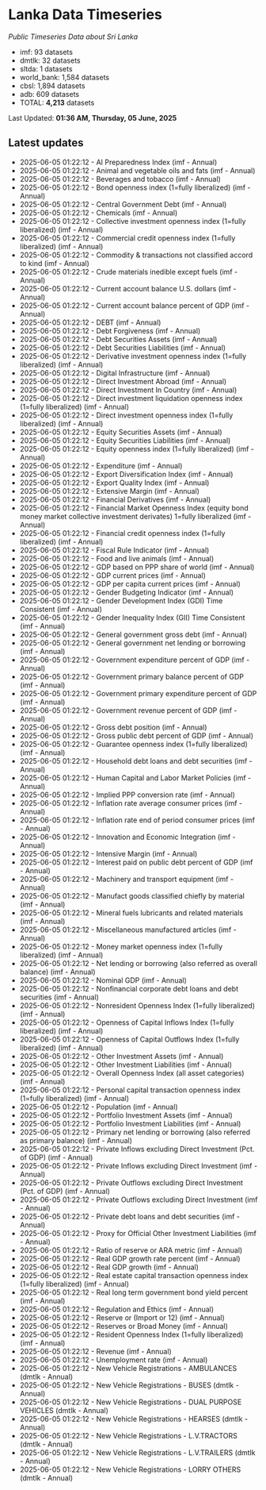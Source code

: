 # Lanka Data Timeseries
*Public Timeseries Data about Sri Lanka*

* imf: 93 datasets
* dmtlk: 32 datasets
* sltda: 1 datasets
* world_bank: 1,584 datasets
* cbsl: 1,894 datasets
* adb: 609 datasets
* TOTAL: **4,213** datasets

Last Updated: **01:36 AM, Thursday, 05 June, 2025**

## Latest updates

* 2025-06-05 01:22:12 - AI Preparedness Index (imf - Annual)
* 2025-06-05 01:22:12 - Animal and vegetable oils and fats (imf - Annual)
* 2025-06-05 01:22:12 - Beverages and tobacco (imf - Annual)
* 2025-06-05 01:22:12 - Bond openness index (1=fully liberalized) (imf - Annual)
* 2025-06-05 01:22:12 - Central Government Debt (imf - Annual)
* 2025-06-05 01:22:12 - Chemicals (imf - Annual)
* 2025-06-05 01:22:12 - Collective investment openness index (1=fully liberalized) (imf - Annual)
* 2025-06-05 01:22:12 - Commercial credit openness index (1=fully liberalized) (imf - Annual)
* 2025-06-05 01:22:12 - Commodity & transactions not classified accord to kind (imf - Annual)
* 2025-06-05 01:22:12 - Crude materials inedible except fuels (imf - Annual)
* 2025-06-05 01:22:12 - Current account balance U.S. dollars (imf - Annual)
* 2025-06-05 01:22:12 - Current account balance percent of GDP (imf - Annual)
* 2025-06-05 01:22:12 - DEBT (imf - Annual)
* 2025-06-05 01:22:12 - Debt Forgiveness (imf - Annual)
* 2025-06-05 01:22:12 - Debt Securities Assets (imf - Annual)
* 2025-06-05 01:22:12 - Debt Securities Liabilities (imf - Annual)
* 2025-06-05 01:22:12 - Derivative investment openness index (1=fully liberalized) (imf - Annual)
* 2025-06-05 01:22:12 - Digital Infrastructure (imf - Annual)
* 2025-06-05 01:22:12 - Direct Investment Abroad (imf - Annual)
* 2025-06-05 01:22:12 - Direct Investment In Country (imf - Annual)
* 2025-06-05 01:22:12 - Direct investment liquidation openness index (1=fully liberalized) (imf - Annual)
* 2025-06-05 01:22:12 - Direct investment openness index (1=fully liberalized) (imf - Annual)
* 2025-06-05 01:22:12 - Equity Securities Assets (imf - Annual)
* 2025-06-05 01:22:12 - Equity Securities Liabilities (imf - Annual)
* 2025-06-05 01:22:12 - Equity openness index (1=fully liberalized) (imf - Annual)
* 2025-06-05 01:22:12 - Expenditure (imf - Annual)
* 2025-06-05 01:22:12 - Export Diversification Index (imf - Annual)
* 2025-06-05 01:22:12 - Export Quality Index (imf - Annual)
* 2025-06-05 01:22:12 - Extensive Margin (imf - Annual)
* 2025-06-05 01:22:12 - Financial Derivatives (imf - Annual)
* 2025-06-05 01:22:12 - Financial Market Openness Index (equity bond money market collective investment derivates) 1=fully liberalized (imf - Annual)
* 2025-06-05 01:22:12 - Financial credit openness index (1=fully liberalized) (imf - Annual)
* 2025-06-05 01:22:12 - Fiscal Rule Indicator (imf - Annual)
* 2025-06-05 01:22:12 - Food and live animals (imf - Annual)
* 2025-06-05 01:22:12 - GDP based on PPP share of world (imf - Annual)
* 2025-06-05 01:22:12 - GDP current prices (imf - Annual)
* 2025-06-05 01:22:12 - GDP per capita current prices (imf - Annual)
* 2025-06-05 01:22:12 - Gender Budgeting Indicator (imf - Annual)
* 2025-06-05 01:22:12 - Gender Development Index (GDI) Time Consistent (imf - Annual)
* 2025-06-05 01:22:12 - Gender Inequality Index (GII) Time Consistent (imf - Annual)
* 2025-06-05 01:22:12 - General government gross debt (imf - Annual)
* 2025-06-05 01:22:12 - General government net lending or borrowing (imf - Annual)
* 2025-06-05 01:22:12 - Government expenditure percent of GDP (imf - Annual)
* 2025-06-05 01:22:12 - Government primary balance percent of GDP (imf - Annual)
* 2025-06-05 01:22:12 - Government primary expenditure percent of GDP (imf - Annual)
* 2025-06-05 01:22:12 - Government revenue percent of GDP (imf - Annual)
* 2025-06-05 01:22:12 - Gross debt position (imf - Annual)
* 2025-06-05 01:22:12 - Gross public debt percent of GDP (imf - Annual)
* 2025-06-05 01:22:12 - Guarantee openness index (1=fully liberalized) (imf - Annual)
* 2025-06-05 01:22:12 - Household debt loans and debt securities (imf - Annual)
* 2025-06-05 01:22:12 - Human Capital and Labor Market Policies (imf - Annual)
* 2025-06-05 01:22:12 - Implied PPP conversion rate (imf - Annual)
* 2025-06-05 01:22:12 - Inflation rate average consumer prices (imf - Annual)
* 2025-06-05 01:22:12 - Inflation rate end of period consumer prices (imf - Annual)
* 2025-06-05 01:22:12 - Innovation and Economic Integration (imf - Annual)
* 2025-06-05 01:22:12 - Intensive Margin (imf - Annual)
* 2025-06-05 01:22:12 - Interest paid on public debt percent of GDP (imf - Annual)
* 2025-06-05 01:22:12 - Machinery and transport equipment (imf - Annual)
* 2025-06-05 01:22:12 - Manufact goods classified chiefly by material (imf - Annual)
* 2025-06-05 01:22:12 - Mineral fuels lubricants and related materials (imf - Annual)
* 2025-06-05 01:22:12 - Miscellaneous manufactured articles (imf - Annual)
* 2025-06-05 01:22:12 - Money market openness index (1=fully liberalized) (imf - Annual)
* 2025-06-05 01:22:12 - Net lending or borrowing (also referred as overall balance) (imf - Annual)
* 2025-06-05 01:22:12 - Nominal GDP (imf - Annual)
* 2025-06-05 01:22:12 - Nonfinancial corporate debt loans and debt securities (imf - Annual)
* 2025-06-05 01:22:12 - Nonresident Openness Index (1=fully liberalized) (imf - Annual)
* 2025-06-05 01:22:12 - Openness of Capital Inflows Index (1=fully liberalized) (imf - Annual)
* 2025-06-05 01:22:12 - Openness of Capital Outflows Index (1=fully liberalized) (imf - Annual)
* 2025-06-05 01:22:12 - Other Investment Assets (imf - Annual)
* 2025-06-05 01:22:12 - Other Investment Liabilities (imf - Annual)
* 2025-06-05 01:22:12 - Overall Openness Index (all asset categories) (imf - Annual)
* 2025-06-05 01:22:12 - Personal capital transaction openness index (1=fully liberalized) (imf - Annual)
* 2025-06-05 01:22:12 - Population (imf - Annual)
* 2025-06-05 01:22:12 - Portfolio Investment Assets (imf - Annual)
* 2025-06-05 01:22:12 - Portfolio Investment Liabilities (imf - Annual)
* 2025-06-05 01:22:12 - Primary net lending or borrowing (also referred as primary balance) (imf - Annual)
* 2025-06-05 01:22:12 - Private Inflows excluding Direct Investment (Pct. of GDP) (imf - Annual)
* 2025-06-05 01:22:12 - Private Inflows excluding Direct Investment (imf - Annual)
* 2025-06-05 01:22:12 - Private Outflows excluding Direct Investment (Pct. of GDP) (imf - Annual)
* 2025-06-05 01:22:12 - Private Outflows excluding Direct Investment (imf - Annual)
* 2025-06-05 01:22:12 - Private debt loans and debt securities (imf - Annual)
* 2025-06-05 01:22:12 - Proxy for Official Other Investment Liabilities (imf - Annual)
* 2025-06-05 01:22:12 - Ratio of reserve or ARA metric (imf - Annual)
* 2025-06-05 01:22:12 - Real GDP growth rate percent (imf - Annual)
* 2025-06-05 01:22:12 - Real GDP growth (imf - Annual)
* 2025-06-05 01:22:12 - Real estate capital transaction openness index (1=fully liberalized) (imf - Annual)
* 2025-06-05 01:22:12 - Real long term government bond yield percent (imf - Annual)
* 2025-06-05 01:22:12 - Regulation and Ethics (imf - Annual)
* 2025-06-05 01:22:12 - Reserve or (Import or 12) (imf - Annual)
* 2025-06-05 01:22:12 - Reserves or Broad Money (imf - Annual)
* 2025-06-05 01:22:12 - Resident Openness Index (1=fully liberalized) (imf - Annual)
* 2025-06-05 01:22:12 - Revenue (imf - Annual)
* 2025-06-05 01:22:12 - Unemployment rate (imf - Annual)
* 2025-06-05 01:22:12 - New Vehicle Registrations - AMBULANCES (dmtlk - Annual)
* 2025-06-05 01:22:12 - New Vehicle Registrations - BUSES (dmtlk - Annual)
* 2025-06-05 01:22:12 - New Vehicle Registrations - DUAL PURPOSE VEHICLES (dmtlk - Annual)
* 2025-06-05 01:22:12 - New Vehicle Registrations - HEARSES (dmtlk - Annual)
* 2025-06-05 01:22:12 - New Vehicle Registrations - L.V.TRACTORS (dmtlk - Annual)
* 2025-06-05 01:22:12 - New Vehicle Registrations - L.V.TRAILERS (dmtlk - Annual)
* 2025-06-05 01:22:12 - New Vehicle Registrations - LORRY OTHERS (dmtlk - Annual)